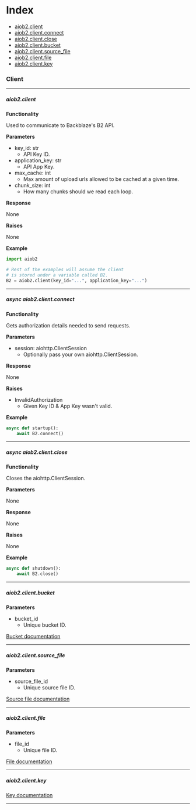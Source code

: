 # Index
- [aiob2.client](#aiob2client)
- [aiob2.client.connect](#async-aiob2clientconnect)
- [aiob2.client.close](#async-aiob2clientclose)
- [aiob2.client.bucket](#aiob2clientbucket)
- [aiob2.client.source_file](#aiob2clientsource_file)
- [aiob2.client.file](#aiob2clientfile)
- [aiob2.client.key](#aiob2clientkey)

### Client
___

##### aiob2.client

**Functionality**

Used to communicate to Backblaze's B2 API.


**Parameters**

- key_id: str
    - API Key ID.
- application_key: str
    - API App Key.
- max_cache: int
    - Max amount of upload urls allowed to be cached at a given time.
- chunk_size: int
    - How many chunks should we read each loop.

**Response**

None

**Raises**

None

**Example**

```python
import aiob2

# Rest of the examples will assume the client
# is stored under a variable called B2.
B2 = aiob2.client(key_id="...", application_key="...")
```

___

##### async aiob2.client.connect

**Functionality**

Gets authorization details needed to send requests.


**Parameters**

- session: aiohttp.ClientSession
    - Optionally pass your own aiohttp.ClientSession.

**Response**

None

**Raises**

- InvalidAuthorization
    - Given Key ID & App Key wasn't valid.

**Example**

```python
async def startup():
    await B2.connect()
```

___

##### async aiob2.client.close

**Functionality**

Closes the aiohttp.ClientSession.


**Parameters**

None

**Response**

None

**Raises**

None

**Example**

```python
async def shutdown():
    await B2.close()
```

___

##### aiob2.client.bucket

**Parameters**

- bucket_id
    - Unique bucket ID.

[Bucket documentation](/docs/bucket.md)

___

##### aiob2.client.source_file

**Parameters**

- source_file_id
    - Unique source file ID.

[Source file documentation](/docs/source_file.md)

___

##### aiob2.client.file

**Parameters**

- file_id
    - Unique file ID.

[File documentation](/docs/file.md)

___

##### aiob2.client.key

[Key documentation](/docs/key.md)

___
